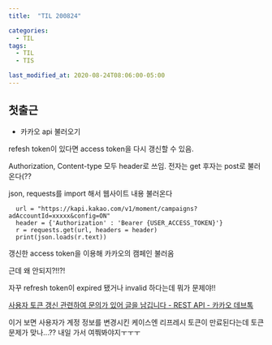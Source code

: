 ```yaml
---
title:  "TIL 200824"

categories:
  - TIL
tags:
  - TIL
  - TIS

last_modified_at: 2020-08-24T08:06:00-05:00
---
```


## 첫출근

* 카카오 api 불러오기

refesh token이 있다면 access token을 다시 갱신할 수 있음.

Authorization, Content-type 모두 header로 쓰임. 전자는 get 후자는 post로 불러온다(??

json, requests를 import 해서 웹사이트 내용 불러온다

      url = "https://kapi.kakao.com/v1/moment/campaigns?adAccountId=xxxxx&config=ON"
      header = {'Authorization' : 'Bearer {USER_ACCESS_TOKEN}'}
      r = requests.get(url, headers = header)
      print(json.loads(r.text))


갱신한 access token을 이용해 카카오의 캠페인 불러옴

근데 왜 안되지?!!?!

자꾸 refresh token이 expired 됐거나 invalid 하다는데 뭐가 문제야!!

[사용자 토큰 갱신 관련하여 문의가 있어 글을 남깁니다 - REST API - 카카오 데브톡](https://devtalk.kakao.com/t/topic/25617/2)

이거 보면 사용자가 계정 정보를 변경시킨 케이스엔 리프레시 토큰이 만료된다는데 토큰 문제가 맞나...?? 내일 가서 여쭤봐야지ㅜㅜㅜ

